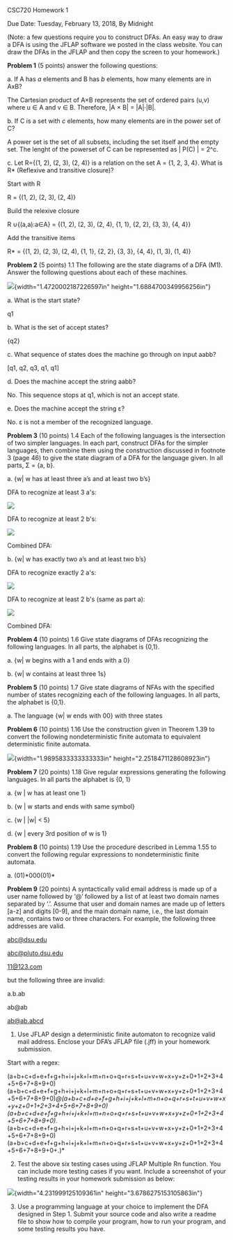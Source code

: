 CSC720 Homework 1

Due Date: Tuesday, February 13, 2018, By Midnight

(Note: a few questions require you to construct DFAs. An easy way to
draw a DFA is using the JFLAP software we posted in the class website.
You can draw the DFAs in the JFLAP and then copy the screen to your
homework.)

**Problem 1** (5 points) answer the following questions:

a.  If A has *a* elements and B has *b* elements, how many elements are
    in AxB?

The Cartesian product of A×B represents the set of ordered pairs (u,v) where u ∈ A and v ∈ B. Therefore, |A × B| = |A|·|B|.

b.  If C is a set with *c* elements, how many elements are in the power
    set of C?

A power set is the set of all subsets, including the set itself and the empty set. The lenght of the powerset of C can be represented as | P(C) | = 2^c.

c.  Let R={(1, 2), (2, 3), (2, 4)} is a relation on the set A = {1, 2,
    3, 4}. What is R\* (Reflexive and transitive closure)?

Start with R

R = {(1, 2), (2, 3), (2, 4)}

Build the relexive closure

R ∪{(a,a):a∈A} = {(1, 2), (2, 3), (2, 4), {1, 1}, {2, 2}, {3, 3}, {4, 4}}

Add the transitive items

R* = {(1, 2), (2, 3), (2, 4), {1, 1}, {2, 2}, {3, 3}, {4, 4}, (1, 3), (1, 4)}

**Problem 2** (5 points) 1.1 The following are the state diagrams of a
DFA (M1). Answer the following questions about each of these machines.

![](./media/rId5.png){width="1.4720002187226597in"
height="1.6884700349956256in"}

a.  What is the start state?

q1

b.  What is the set of accept states?

{q2}

c.  What sequence of states does the machine go through on input aabb?

[q1, q2, q3, q1, q1]

d.  Does the machine accept the string aabb?

No. This sequence stops at q1, which is not an accept state.

e.  Does the machine accept the string ε?

No. ε is not a member of the recognized language.

**Problem 3** (10 points) 1.4 Each of the following languages is the
intersection of two simpler languages. In each part, construct DFAs for
the simpler languages, then combine them using the construction
discussed in footnote 3 (page 46) to give the state diagram of a DFA for
the language given. In all parts, Σ = {a, b}.

a\. {w| w has at least three a’s and at least two b’s}

DFA to recognize at least 3 a's:

![](3a1.png)

DFA to recognize at least 2 b's:

![](3a2.png)

Combined DFA:

b\. {w| w has exactly two a’s and at least two b’s}

DFA to recognize exactly 2 a's:

![](3b1.png)

DFA to recognize at least 2 b's (same as part a):

![](3a2.png)

Combined DFA:

**Problem 4** (10 points) 1.6 Give state diagrams of DFAs recognizing
the following languages. In all parts, the alphabet is {0,1}.

a.  {w| w begins with a 1 and ends with a 0}

b.  {w| w contains at least three 1s}

**Problem 5** (10 points) 1.7 Give state diagrams of NFAs with the
specified number of states recognizing each of the following languages.
In all parts, the alphabet is {0,1}.

a\. The language {w| w ends with 00} with three states

**Problem 6** (10 points) 1.16 Use the construction given in Theorem
1.39 to convert the following nondeterministic finite automata to
equivalent deterministic finite automata.

![](./media/rId6.png){width="1.9895833333333333in"
height="2.2518471128608923in"}

**Problem 7** (20 points) 1.18 Give regular expressions generating the
following languages. In all parts the alphabet is {0, 1}

a.  {w | w has at least one 1}

b.  {w | w starts and ends with same symbol}

c.  {w | |w| &lt; 5}

d.  {w | every 3rd position of w is 1}

**Problem 8** (10 points) 1.19 Use the procedure described in Lemma 1.55
to convert the following regular expressions to nondeterministic finite
automata.

a\. (01)\*000(01)\*

**Problem 9** (20 points) A syntactically valid email address is made up
of a user name followed by ‘@’ followed by a list of at least two domain
names separated by ‘.’. Assume that user and domain names are made up of
letters \[a-z\] and digits \[0-9\], and the main domain name, i.e., the
last domain name, contains two or three characters. For example, the
following three addresses are valid.

abc@dsu.edu

abc@pluto.dsu.edu

11@123.com

but the following three are invalid:

a.b.ab

ab@ab

ab@ab.abcd

1.  Use JFLAP design a deterministic finite automaton to recognize valid
    mail address. Enclose your DFA’s JFLAP file (.jff) in your
    homework submission.

Start with a regex:

(a+b+c+d+e+f+g+h+i+j+k+l+m+n+o+q+r+s+t+u+v+w+x+y+z+0+1+2+3+4+5+6+7+8+9+0)(a+b+c+d+e+f+g+h+i+j+k+l+m+n+o+q+r+s+t+u+v+w+x+y+z+0+1+2+3+4+5+6+7+8+9+0)*@(a+b+c+d+e+f+g+h+i+j+k+l+m+n+o+q+r+s+t+u+v+w+x+y+z+0+1+2+3+4+5+6+7+8+9+0)(a+b+c+d+e+f+g+h+i+j+k+l+m+n+o+q+r+s+t+u+v+w+x+y+z+0+1+2+3+4+5+6+7+8+9+0)*.(a+b+c+d+e+f+g+h+i+j+k+l+m+n+o+q+r+s+t+u+v+w+x+y+z+0+1+2+3+4+5+6+7+8+9+0)(a+b+c+d+e+f+g+h+i+j+k+l+m+n+o+q+r+s+t+u+v+w+x+y+z+0+1+2+3+4+5+6+7+8+9+0+.)*

2.  Test the above six testing cases using JFLAP Multiple Rn function.
    You can include more testing cases if you want. Include a screenshot
    of your testing results in your homework submission as below:

![](./media/rId7.png){width="4.231999125109361in"
height="3.6786275153105863in"}

3.  Use a programming language at your choice to implement the DFA
    designed in Step 1. Submit your source code and also write a readme
    file to show how to compile your program, how to run your program,
    and some testing results you have.


